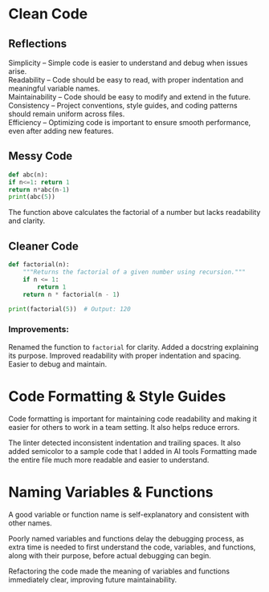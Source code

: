 # Clean Code

## Reflections

Simplicity – Simple code is easier to understand and debug when issues arise.  
Readability – Code should be easy to read, with proper indentation and meaningful variable names.  
Maintainability – Code should be easy to modify and extend in the future.  
Consistency – Project conventions, style guides, and coding patterns should remain uniform across files.  
Efficiency – Optimizing code is important to ensure smooth performance, even after adding new features.

## Messy Code

```python
def abc(n):
if n<=1: return 1
return n*abc(n-1)
print(abc(5))
```

The function above calculates the factorial of a number but lacks readability and clarity.

## Cleaner Code

```python
def factorial(n):
    """Returns the factorial of a given number using recursion."""
    if n <= 1:
        return 1
    return n * factorial(n - 1)

print(factorial(5))  # Output: 120
```

### Improvements:

Renamed the function to `factorial` for clarity.
Added a docstring explaining its purpose.
Improved readability with proper indentation and spacing.
Easier to debug and maintain.

# Code Formatting & Style Guides

Code formatting is important for maintaining code readability and making it easier for others to work in a team setting. It also helps reduce errors.

The linter detected inconsistent indentation and trailing spaces. It also added semicolor to a sample code that I added in AI tools
Formatting made the entire file much more readable and easier to understand.

# Naming Variables & Functions

A good variable or function name is self-explanatory and consistent with other names.

Poorly named variables and functions delay the debugging process, as extra time is needed to first understand the code, variables, and functions, along with their purpose, before actual debugging can begin.

Refactoring the code made the meaning of variables and functions immediately clear, improving future maintainability.
